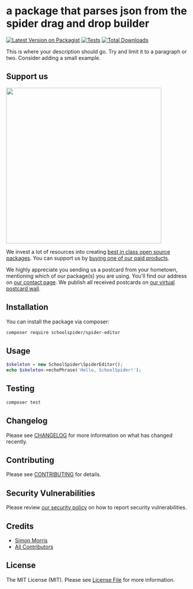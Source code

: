 # a package that parses json from the spider drag and drop builder

[![Latest Version on Packagist](https://img.shields.io/packagist/v/schoolspider/spider-editor.svg?style=flat-square)](https://packagist.org/packages/schoolspider/spider-editor)
[![Tests](https://img.shields.io/github/actions/workflow/status/schoolspider/spider-editor/run-tests.yml?branch=main&label=tests&style=flat-square)](https://github.com/schoolspider/spider-editor/actions/workflows/run-tests.yml)
[![Total Downloads](https://img.shields.io/packagist/dt/schoolspider/spider-editor.svg?style=flat-square)](https://packagist.org/packages/schoolspider/spider-editor)

This is where your description should go. Try and limit it to a paragraph or two. Consider adding a small example.

## Support us

[<img src="https://github-ads.s3.eu-central-1.amazonaws.com/spider-editor.jpg?t=1" width="419px" />](https://spatie.be/github-ad-click/spider-editor)

We invest a lot of resources into creating [best in class open source packages](https://spatie.be/open-source). You can support us by [buying one of our paid products](https://spatie.be/open-source/support-us).

We highly appreciate you sending us a postcard from your hometown, mentioning which of our package(s) you are using. You'll find our address on [our contact page](https://spatie.be/about-us). We publish all received postcards on [our virtual postcard wall](https://spatie.be/open-source/postcards).

## Installation

You can install the package via composer:

```bash
composer require schoolspider/spider-editor
```

## Usage

```php
$skeleton = new SchoolSpider\SpiderEditor();
echo $skeleton->echoPhrase('Hello, SchoolSpider!');
```

## Testing

```bash
composer test
```

## Changelog

Please see [CHANGELOG](CHANGELOG.md) for more information on what has changed recently.

## Contributing

Please see [CONTRIBUTING](https://github.com/spatie/.github/blob/main/CONTRIBUTING.md) for details.

## Security Vulnerabilities

Please review [our security policy](../../security/policy) on how to report security vulnerabilities.

## Credits

- [Simon Morris](https://github.com/schoolspider)
- [All Contributors](../../contributors)

## License

The MIT License (MIT). Please see [License File](LICENSE.md) for more information.
